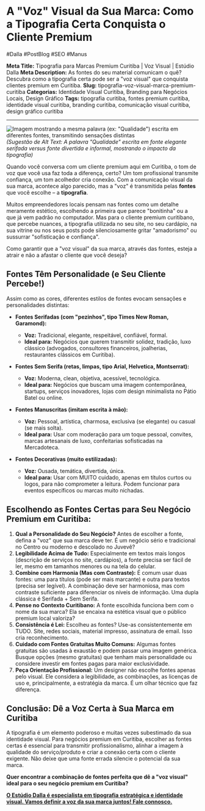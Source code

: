 # A "Voz" Visual da Sua Marca: Como a Tipografia Certa Conquista o Cliente Premium

#Dalla #PostBlog #SEO #Manus

**Meta Title:** Tipografia para Marcas Premium Curitiba | Voz Visual | Estúdio Dalla
**Meta Description:** As fontes do seu material comunicam o quê? Descubra como a tipografia certa pode ser a "voz visual" que conquista clientes premium em Curitiba.
**Slug:** tipografia-voz-visual-marca-premium-curitiba
**Categorias:** Identidade Visual Curitiba, Branding para Negócios Locais, Design Gráfico
**Tags:** tipografia curitiba, fontes premium curitiba, identidade visual curitiba, branding curitiba, comunicação visual curitiba, design gráfico curitiba

---

![Imagem mostrando a mesma palavra (ex: "Qualidade") escrita em diferentes fontes, transmitindo sensações distintas](placeholder_imagem_tipografia_impacto.jpg) *(Sugestão de Alt Text: A palavra "Qualidade" escrita em fonte elegante serifada versus fonte divertida e informal, mostrando o impacto da tipografia)*

Quando você conversa com um cliente premium aqui em Curitiba, o tom de voz que você usa faz toda a diferença, certo? Um tom profissional transmite confiança, um tom acolhedor cria conexão. Com a comunicação visual da sua marca, acontece algo parecido, mas a "voz" é transmitida pelas **fontes** que você escolhe – a **tipografia**.

Muitos empreendedores locais pensam nas fontes como um detalhe meramente estético, escolhendo a primeira que parece "bonitinha" ou a que já vem padrão no computador. Mas para o cliente premium curitibano, que percebe nuances, a tipografia utilizada no seu site, no seu cardápio, na sua vitrine ou nos seus posts pode silenciosamente gritar "amadorismo" ou sussurrar "sofisticação e confiança".

Como garantir que a "voz visual" da sua marca, através das fontes, esteja a atrair e não a afastar o cliente que você deseja?

## Fontes Têm Personalidade (e Seu Cliente Percebe!)

Assim como as cores, diferentes estilos de fontes evocam sensações e personalidades distintas:

*   **Fontes Serifadas (com "pezinhos", tipo Times New Roman, Garamond):**
    *   **Voz:** Tradicional, elegante, respeitável, confiável, formal.
    *   **Ideal para:** Negócios que querem transmitir solidez, tradição, luxo clássico (advogados, consultores financeiros, joalherias, restaurantes clássicos em Curitiba).

*   **Fontes Sem Serifa (retas, limpas, tipo Arial, Helvetica, Montserrat):**
    *   **Voz:** Moderna, clean, objetiva, acessível, tecnológica.
    *   **Ideal para:** Negócios que buscam uma imagem contemporânea, startups, serviços inovadores, lojas com design minimalista no Pátio Batel ou online.

*   **Fontes Manuscritas (imitam escrita à mão):**
    *   **Voz:** Pessoal, artística, charmosa, exclusiva (se elegante) ou casual (se mais solta).
    *   **Ideal para:** Usar com moderação para um toque pessoal, convites, marcas artesanais de luxo, confeitarias sofisticadas na Mercadoteca.

*   **Fontes Decorativas (muito estilizadas):**
    *   **Voz:** Ousada, temática, divertida, única.
    *   **Ideal para:** Usar com MUITO cuidado, apenas em títulos curtos ou logos, para não comprometer a leitura. Podem funcionar para eventos específicos ou marcas muito nichadas.

## Escolhendo as Fontes Certas para Seu Negócio Premium em Curitiba:

1.  **Qual a Personalidade do Seu Negócio?** Antes de escolher a fonte, defina a "voz" que sua marca deve ter. É um negócio sério e tradicional no Centro ou moderno e descolado no Juvevê?
2.  **Legibilidade Acima de Tudo:** Especialmente em textos mais longos (descrição de serviços no site, cardápios), a fonte precisa ser fácil de ler, mesmo em tamanhos menores ou na tela do celular.
3.  **Combine com Harmonia (Mas com Contraste):** É comum usar duas fontes: uma para títulos (pode ser mais marcante) e outra para textos (precisa ser legível). A combinação deve ser harmoniosa, mas com contraste suficiente para diferenciar os níveis de informação. Uma dupla clássica é Serifada + Sem Serifa.
4.  **Pense no Contexto Curitibano:** A fonte escolhida funciona bem com o nome da sua marca? Ela se encaixa na estética visual que o público premium local valoriza?
5.  **Consistência é Lei:** Escolheu as fontes? Use-as consistentemente em TUDO. Site, redes sociais, material impresso, assinatura de email. Isso cria reconhecimento.
6.  **Cuidado com Fontes Gratuitas Muito Comuns:** Algumas fontes gratuitas são usadas à exaustão e podem passar uma imagem genérica. Busque opções (mesmo gratuitas) que tenham mais personalidade ou considere investir em fontes pagas para maior exclusividade.
7.  **Peça Orientação Profissional:** Um designer não escolhe fontes apenas pelo visual. Ele considera a legibilidade, as combinações, as licenças de uso e, principalmente, a estratégia da marca. É um olhar técnico que faz diferença.

## Conclusão: Dê a Voz Certa à Sua Marca em Curitiba

A tipografia é um elemento poderoso e muitas vezes subestimado da sua identidade visual. Para negócios premium em Curitiba, escolher as fontes certas é essencial para transmitir profissionalismo, alinhar a imagem à qualidade do serviço/produto e criar a conexão certa com o cliente exigente. Não deixe que uma fonte errada silencie o potencial da sua marca.

**Quer encontrar a combinação de fontes perfeita que dê a "voz visual" ideal para o seu negócio premium em Curitiba?**

[**O Estúdio Dalla é especialista em tipografia estratégica e identidade visual. Vamos definir a voz da sua marca juntos! Fale connosco.**](https://www.estudiodalla.com/contatos)


